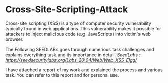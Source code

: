 # Cross-Site-Scripting-Attack

Cross-site scripting (XSS) is a type of computer security vulnerability typically found in web applications. This vulnerability makes it possible for attackers to inject malicious code (e.g. JavaScripts) into victim's web browser.

The Following SEEDLABs goes through numerious task challenges and explains everything task and its importance in detail.
_SeedLabs : https://seedsecuritylabs.org/Labs_20.04/Web/Web_XSS_Elgg/_

I have attached a report of my work and explained the process and various task.  You can refer to this report and for personal use.
